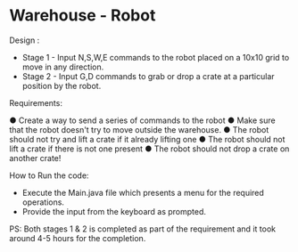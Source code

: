 # Warehouse - Robot
Design :

- Stage 1 - Input N,S,W,E commands to the robot placed on a 10x10 grid to move in any direction.
- Stage 2 - Input G,D commands to grab or drop a crate at a particular position by the robot.

Requirements: 

● Create a way to send a series of commands to the robot
● Make sure that the robot doesn't try to move outside the warehouse.
● The robot should not try and lift a crate if it already lifting one
● The robot should not lift a crate if there is not one present
● The robot should not drop a crate on another crate!

How to Run the code: 

- Execute the Main.java file which presents a menu for the required operations.
- Provide the input from the keyboard as prompted.


PS: Both stages 1 & 2 is completed as part of the requirement and it took around 4-5 hours 
    for the completion.







